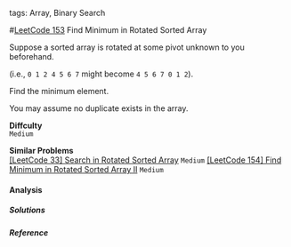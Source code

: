 tags: Array, Binary Search

#[LeetCode 153] Find Minimum in Rotated Sorted Array

Suppose a sorted array is rotated at some pivot unknown to you beforehand.

(i.e., `0 1 2 4 5 6 7` might become `4 5 6 7 0 1 2`).

Find the minimum element.

You may assume no duplicate exists in the array.


**Diffculty**  
`Medium`

**Similar Problems**  
[[LeetCode 33] Search in Rotated Sorted Array]() `Medium`
[[LeetCode 154] Find Minimum in Rotated Sorted Array II]() `Medium`

#### Analysis

##### Solutions


##### Reference

[LeetCode 153]:https://leetcode.com/problems/find-minimum-in-rotated-sorted-array

